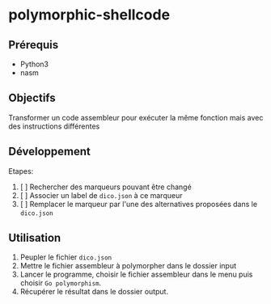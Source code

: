 # polymorphic-shellcode

## Prérequis

- Python3
- nasm

## Objectifs

Transformer un code assembleur pour exécuter la même fonction mais avec des instructions différentes 

## Développement

Etapes:

1. [ ] Rechercher des marqueurs pouvant être changé
2. [ ] Associer un label de `dico.json` à ce marqueur
3. [ ] Remplacer le marqueur par l'une des alternatives proposées dans le `dico.json`

## Utilisation

1. Peupler le fichier `dico.json`
2. Mettre le fichier assembleur à polymorpher dans le dossier input
3. Lancer le programme, choisir le fichier assembleur dans le menu puis choisir `Go polymorphism`.
4. Récupérer le résultat dans le dossier output.
